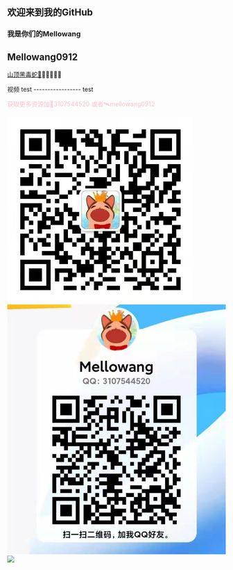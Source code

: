 ## 欢迎来到我的GitHub 
### 我是你们的Mellowang

## Mellowang0912

[山顶黑毒蛇🐍](http://mellowang.test.upcdn.net/%E5%B1%B1%E9%A0%82%E9%BB%91%E6%AF%92%E8%9B%87.mp4)😀😀😀😀😀


视频 test  ----------------- test

<p style='color:pink'>获取更多资源加🐧3107544520 或者🛰️mellowang0912

![#makabaka](https://github.com/Mellowang0912/110/blob/gh-pages/4dacb54539fafc2ac10b99646fba77d.jpg)
![#makaaa](https://github.com/Mellowang0912/110/blob/gh-pages/9b5774e5b1b916f355d13ee5d1fba09.jpg)
<img src="https://user-images.githubusercontent.com/73633146/156897512-81d1654f-8503-411c-b795-d385edb8acf4.jpg" >
